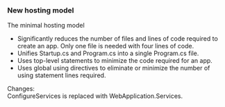 ### New hosting model ###

The minimal hosting model  
* Significantly reduces the number of files and lines of code required to create an app. Only one file is needed with four lines of code.
* Unifies Startup.cs and Program.cs into a single Program.cs file.
* Uses top-level statements to minimize the code required for an app.
* Uses global using directives to eliminate or minimize the number of using statement lines required.


Changes:  
ConfigureServices is replaced with WebApplication.Services.